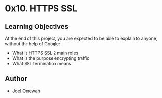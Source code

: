 # 0x10. HTTPS SSL

## Learning Objectives
At the end of this project, you are expected to be able to explain to anyone, without the help of Google:

* What is HTTPS SSL 2 main roles
* What is the purpose encrypting traffic
* What SSL termination means

## Author
* [Joel Omewah](https://github.com/Omewah)
